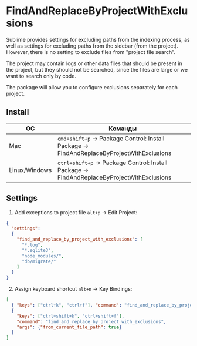 # FindAndReplaceByProjectWithExclusions

Sublime provides settings for excluding paths from the indexing process, as well
as settings for excluding paths from the sidebar (from the project). However,
there is no setting to exclude files from "project file search".

The project may contain logs or other data files that should be present in the
project, but they should not be searched, since the files are large or we want
to search only by code.

The package will allow you to configure exclusions separately for each project.

## Install

| ОС            | Команды                                                                                   |
| ---           | ---                                                                                       |
| Mac           | `cmd+shift+p` → Package Control: Install Package → FindAndReplaceByProjectWithExclusions  |
| Linux/Windows | `ctrl+shift+p` → Package Control: Install Package → FindAndReplaceByProjectWithExclusions |

## Settings

1. Add exceptions to project file `alt+p` &#8594; Edit Project:

```json
{
  "settings":
  {
    "find_and_replace_by_project_with_exclusions": [
      "*.log",
      "*.sqlite3",
      "node_modules/",
      "db/migrate/"
    ]
  }
}
```

2. Assign keyboard shortcut `alt+n` &#8594; Key Bindings:

```json
[
  { "keys": ["ctrl+k", "ctrl+f"], "command": "find_and_replace_by_project_with_exclusions" },
  {
    "keys": ["ctrl+shift+k", "ctrl+shift+f"],
    "command": "find_and_replace_by_project_with_exclusions",
    "args": {"from_current_file_path": true}
  }
]
```
